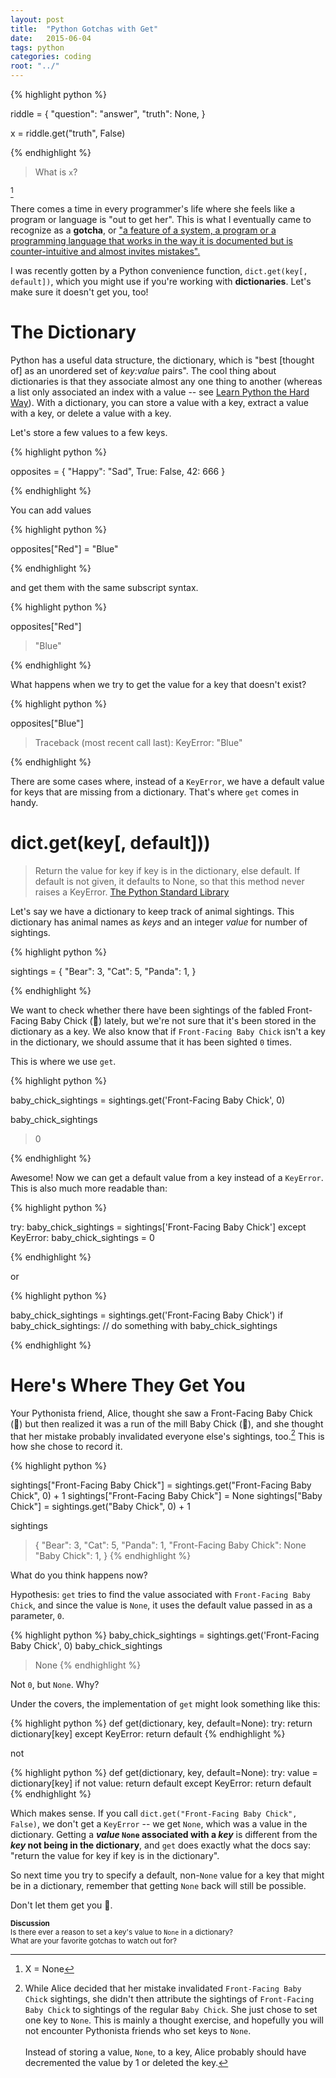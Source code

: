 ```yaml
---
layout: post
title:  "Python Gotchas with Get"
date:   2015-06-04
tags: python
categories: coding
root: "../"
---
```


{% highlight python %}

riddle = {
	"question": "answer",
	"truth": None,
}

x = riddle.get("truth", False)

{% endhighlight %}

> What is `x`? 

<!--more-->
[^Answer]

There comes a time in every programmer's life where she feels like a program or language is "out to get her". This is what I eventually came to recognize as a **gotcha**, or ["a feature of a system, a program or a programming language that works in the way it is documented but is counter-intuitive and almost invites mistakes".][wiki]

I was recently gotten by a Python convenience function, `dict.get(key[, default])`, which you might use if you're working with **dictionaries**. Let's make sure it doesn't get you, too!

# The Dictionary

Python has a useful data structure, the dictionary, which is "best [thought of] as an unordered set of _key:value_ pairs". The cool thing about dictionaries is that they associate almost any one thing to another (whereas a list only associated an index with a value -- see [Learn Python the Hard Way][3]). With a dictionary, you can store a value with a key, extract a value with a key, or delete a value with a key.

Let's store a few values to a few keys.

{% highlight python %}

opposites = {
	"Happy": "Sad",
	True: False,
	42: 666
}

{% endhighlight %}

You can add values

{% highlight python %}

opposites["Red"] = "Blue"

{% endhighlight %}

and get them with the same subscript syntax.

{% highlight python %}

opposites["Red"]
> "Blue"

{% endhighlight %}

What happens when we try to get the value for a key that doesn't exist?

{% highlight python %}

opposites["Blue"]
> Traceback (most recent call last):
> KeyError: "Blue"

{% endhighlight %}

There are some cases where, instead of a `KeyError`, we have a default value for keys that are missing from a dictionary. That's where `get` comes in handy.

# dict.get(key[, default]))

> Return the value for key if key is in the dictionary, else default. If default is not given, it defaults to None, so that this method never raises a KeyError.
> [The Python Standard Library][2]

Let's say we have a dictionary to keep track of animal sightings. This dictionary has animal names as _keys_ and an integer _value_ for number of sightings.

{% highlight python %}

sightings = {
	"Bear": 3,
	"Cat": 5,
	"Panda": 1,
}

{% endhighlight %}

We want to check whether there have been sightings of the fabled Front-Facing Baby Chick (🐥) lately, but we're not sure that it's been stored in the dictionary as a key. We also know that if `Front-Facing Baby Chick` isn't a key in the dictionary, we should assume that it has been sighted `0` times.

This is where we use `get`.

{% highlight python %}

baby_chick_sightings = sightings.get('Front-Facing Baby Chick', 0)

baby_chick_sightings
> 0

{% endhighlight %}

Awesome! Now we can get a default value from a key instead of a `KeyError`. This is also much more readable than:

{% highlight python %}

try:
	baby_chick_sightings = sightings['Front-Facing Baby Chick']
except KeyError:
	baby_chick_sightings = 0

{% endhighlight %}

or

{% highlight python %}

baby_chick_sightings = sightings.get('Front-Facing Baby Chick')
if baby_chick_sightings:
	// do something with baby_chick_sightings

{% endhighlight %}

# Here's Where They Get You

Your Pythonista friend, Alice, thought she saw a Front-Facing Baby Chick (🐥) but then realized it was a run of the mill Baby Chick (🐤), and she thought that her mistake probably invalidated everyone else's sightings, too.[^2] This is how she chose to record it.

{% highlight python %}

sightings["Front-Facing Baby Chick"] = sightings.get("Front-Facing Baby Chick", 0) + 1
sightings["Front-Facing Baby Chick"] = None
sightings["Baby Chick"] = sightings.get("Baby Chick", 0) + 1

sightings
>{
	"Bear": 3,
	"Cat": 5,
	"Panda": 1,
	"Front-Facing Baby Chick": None
	"Baby Chick": 1,
}
{% endhighlight %}

What do you think happens now?

Hypothesis: `get` tries to find the value associated with `Front-Facing Baby Chick`, and since the value is `None`, it uses the default value passed in as a parameter, `0`.

{% highlight python %}
baby_chick_sightings = sightings.get('Front-Facing Baby Chick', 0)
baby_chick_sightings
> None
{% endhighlight %}

Not `0`, but `None`. Why?

Under the covers, the implementation of `get` might look something like this:

{% highlight python %}
def get(dictionary, key, default=None):
    try: 
        return dictionary[key]
    except KeyError: 
        return default
{% endhighlight %}

not

{% highlight python %}
def get(dictionary, key, default=None):
    try: 
        value = dictionary[key]
        if not value:
        	return default
    except KeyError: 
        return default
{% endhighlight %}

Which makes sense. If you call `dict.get("Front-Facing Baby Chick", False)`, we don't get a `KeyError` -- we get `None`, which was a value in the dictionary. Getting a **_value_ `None` associated with a _key_** is different from the **_key_ not being in the dictionary**, and `get` does exactly what the docs say: "return the value for key if key is in the dictionary". 

So next time you try to specify a default, non-`None` value for a key that might be in a dictionary, remember that getting `None` back will still be possible.

Don't let them get you 🐥.

<sub>__Discussion__
	<br>Is there ever a reason to set a key's value to `None` in a dictionary?
	<br>What are your favorite gotchas to watch out for?
</sub>

[^Answer]: X = None
[^2]: While Alice decided that her mistake invalidated `Front-Facing Baby Chick` sightings, she didn't then attribute the sightings of `Front-Facing Baby Chick` to sightings of the regular `Baby Chick`. She just chose to set one key to `None`. This is mainly a thought exercise, and hopefully you will not encounter Pythonista friends who set keys to `None`. <br><br>Instead of storing a value, `None`, to a key, Alice probably should have decremented the value by 1 or deleted the key.
		
[wiki]: http://en.wikipedia.org/wiki/Gotcha_%28programming%29 "Gotcha (Programming, Wiki"
[2]: (https://docs.python.org/3/library/stdtypes.html?highlight=get#dict.get) "Python Standard Library"
[3]: http://learnpythonthehardway.org/book/ex39.html "Learn Python the Hard Way"
